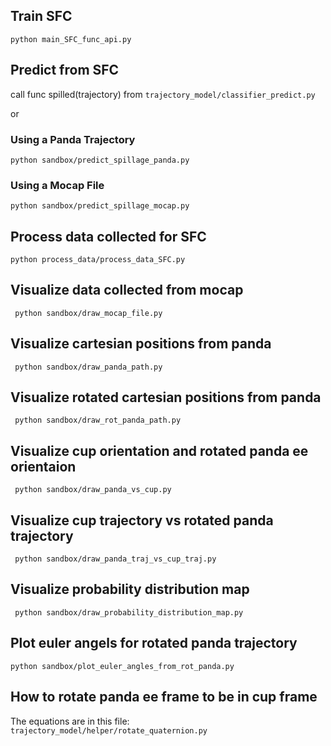 ## Train SFC
```python main_SFC_func_api.py```

## Predict from SFC
call func spilled(trajectory) from ```trajectory_model/classifier_predict.py```

or
 
 ### Using a Panda Trajectory

 ```python sandbox/predict_spillage_panda.py```

 ### Using a Mocap File
 
 ```python sandbox/predict_spillage_mocap.py```

## Process data collected for SFC
```python process_data/process_data_SFC.py```

## Visualize data collected from mocap
``` python sandbox/draw_mocap_file.py```

## Visualize cartesian positions from panda 
``` python sandbox/draw_panda_path.py```

## Visualize rotated cartesian positions from panda 
``` python sandbox/draw_rot_panda_path.py```

## Visualize cup orientation and rotated panda ee orientaion
``` python sandbox/draw_panda_vs_cup.py```

## Visualize cup trajectory vs rotated panda trajectory
``` python sandbox/draw_panda_traj_vs_cup_traj.py```

## Visualize probability distribution map
``` python sandbox/draw_probability_distribution_map.py```

## Plot euler angels for rotated panda trajectory
```python sandbox/plot_euler_angles_from_rot_panda.py```

## How to rotate panda ee frame to be in cup frame
The equations are in this file: ```trajectory_model/helper/rotate_quaternion.py```

